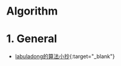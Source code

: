 Algorithm
==

# 1. General

- [labuladong的算法小抄](https://labuladong.gitbook.io/algo/){:target="_blank"}

